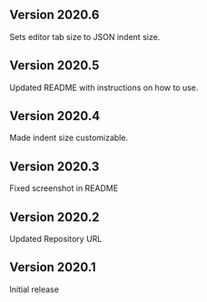 ## Version 2020.6
Sets editor tab size to JSON indent size.

## Version 2020.5
Updated README with instructions on how to use.

## Version 2020.4
Made indent size customizable.

## Version 2020.3
Fixed screenshot in README

## Version 2020.2

Updated Repository URL

## Version 2020.1

Initial release
